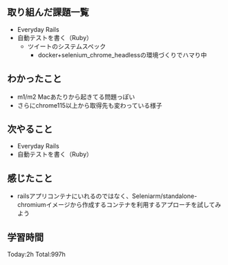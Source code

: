 ## 取り組んだ課題一覧

- Everyday Rails  
- 自動テストを書く（Ruby）
  - ツイートのシステムスペック
    - docker+selenium_chrome_headlessの環境づくりでハマり中

## わかったこと

* m1/m2 Macあたりから起きてる問題っぽい
* さらにchrome115以上から取得先も変わっている様子

## 次やること

- Everyday Rails
- 自動テストを書く（Ruby）

## 感じたこと

- railsアプリコンテナにいれるのではなく、Seleniarm/standalone-chromiumイメージから作成するコンテナを利用するアプローチを試してみよう
 
## 学習時間

Today:2h
Total:997h
